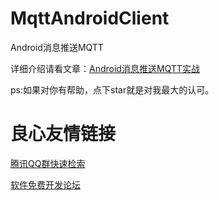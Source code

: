 # MqttAndroidClient
Android消息推送MQTT

详细介绍请看文章：[Android消息推送MQTT实战](https://www.jianshu.com/p/73436a5cf855)

ps:如果对你有帮助，点下star就是对我最大的认可。


 # 良心友情链接

[腾讯QQ群快速检索](http://u.720life.cn/s/8cf73f7c)

[软件免费开发论坛](http://u.720life.cn/s/bbb01dc0)